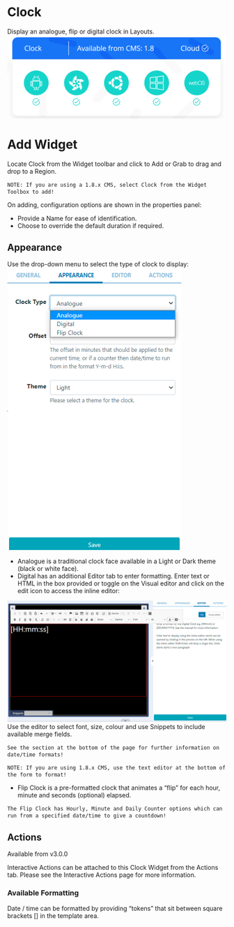# Clock

Display an analogue, flip or digital clock in Layouts.
![Alt text](clock1.png)

# Add Widget

Locate Clock from the Widget toolbar and click to Add or Grab to drag and drop to a Region.

```
NOTE: If you are using a 1.8.x CMS, select Clock from the Widget Toolbox to add!
```

On adding, configuration options are shown in the properties panel:

- Provide a Name for ease of identification.
- Choose to override the default duration if required.

## Appearance

Use the drop-down menu to select the type of clock to display:
![Alt text](clock2.png)

- Analogue is a traditional clock face available in a Light or Dark theme (black or white face).
- Digital has an additional Editor tab to enter formatting.
  Enter text or HTML in the box provided or toggle on the Visual editor and click on the edit icon to access the inline editor:

![Alt text](clock3.png)
Use the editor to select font, size, colour and use Snippets to include available merge fields.

```
See the section at the bottom of the page for further information on date/time formats!
```

```
NOTE: If you are using 1.8.x CMS, use the text editor at the bottom of the form to format!
```

- Flip Clock is a pre-formatted clock that animates a “flip” for each hour, minute and seconds (optional) elapsed.

```
The Flip Clock has Hourly, Minute and Daily Counter options which can run from a specified date/time to give a countdown!
```

## Actions

Available from v3.0.0

Interactive Actions can be attached to this Clock Widget from the Actions tab. Please see the Interactive Actions page for more information.

### Available Formatting

Date / time can be formatted by providing “tokens” that sit between square brackets [] in the template area.
